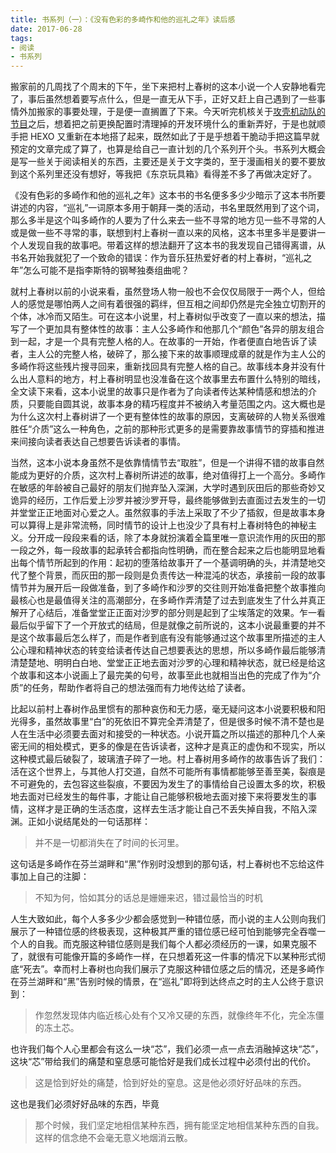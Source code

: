 ```yaml
---
title: 书系列（一）：《没有色彩的多崎作和他的巡礼之年》读后感
date: 2017-06-28
tags:
- 阅读
- 书系列
---
```

搬家前的几周找了个周末的下午，坐下来把村上春树的这本小说一个人安静地看完了，事后虽然想着要写点什么，但是一直无从下手，正好又赶上自己遇到了一些事情外加搬家的事要处理，于是便一直搁置了下来。今天听完机核关于[攻壳机动队的节目](http://www.g-cores.com/volumes/25605)之后，想着把之前更换配置时清理掉的开发环境什么的重新弄好，于是也就顺手把 HEXO 又重新在本地搭了起来，既然如此了于是乎想着干脆动手把这篇早就预定的文章完成了算了，也算是给自己一直计划的几个系列开个头。书系列大概会是写一些关于阅读相关的东西，主要还是关于文字类的，至于漫画相关的要不要放到这个系列里还没有想好，等我把《东京玩具箱》看得差不多了再做决定好了。

《没有色彩的多崎作和他的巡礼之年》这本书的书名便多多少少暗示了这本书所要讲述的内容，“巡礼”一词原本多用于朝拜一类的活动，书名里既然用到了这个词，那么多半是这个叫多崎作的人要为了什么来去一些不寻常的地方见一些不寻常的人或是做一些不寻常的事，联想到村上春树一直以来的风格，这本书里多半是要讲一个人发现自我的故事吧。带着这样的想法翻开了这本书的我发现自己错得离谱，从书名开始我就犯了一个致命的错误：作为音乐狂热爱好者的村上春树，“巡礼之年”怎么可能不是指李斯特的钢琴独奏组曲呢？

<!-- more -->

就村上春树以前的小说来看，虽然登场人物一般也不会仅仅局限于一两个人，但给人的感觉是哪怕两人之间有着很强的羁绊，但互相之间却仍然是完全独立切割开的个体，冰冷而又陌生。可在这本小说里，村上春树似乎改变了一直以来的想法，描写了一个更加具有整体性的故事：主人公多崎作和他那几个“颜色”各异的朋友组合到一起，才是一个具有完整人格的人。在故事的一开始，作者便直白地告诉了读者，主人公的完整人格，破碎了，那么接下来的故事顺理成章的就是作为主人公的多崎作将这些残片搜寻回来，重新找回具有完整人格的自己。故事线本身并没有什么出人意料的地方，村上春树明显也没准备在这个故事里去布置什么特别的暗线，全文读下来看，这本小说里的故事只是作者为了向读者传达某种情感和想法的介质，只要能自圆其说，故事本身的精巧程度并不被纳入考量范围之内。这大概也是为什么这次村上春树讲了一个更有整体性的故事的原因，支离破碎的人物关系很难胜任“介质”这么一种角色，之前的那种形式更多的是需要靠故事情节的穿插和推进来间接向读者表达自己想要告诉读者的事情。

当然，这本小说本身虽然不是依靠情情节去“取胜”，但是一个讲得不错的故事自然能成为更好的介质，这次村上春树所讲述的故事，绝对值得打上一个高分。多崎作在敏感的年龄被自己最好的朋友们抛弃坠入深渊，大学时遇到灰田后的那些奇妙又诡异的经历，工作后爱上沙罗并被沙罗开导，最终能够做到去直面过去发生的一切并堂堂正正地面对心爱之人。虽然叙事的手法上采取了不少了插叙，但是故事本身可以算得上是非常流畅，同时情节的设计上也没少了具有村上春树特色的神秘主义。分开成一段段来看的话，除了本身就扮演着全篇里唯一意识流作用的灰田的那一段之外，每一段故事的起承转合都指向性明确，而在整合起来之后也能明显地看出每个情节所起到的作用：起初的堕落给故事开了一个基调明确的头，并清楚地交代了整个背景，而灰田的那一段则是负责传达一种混沌的状态，承接前一段的故事情节并为展开后一段做准备，到了多崎作和沙罗的交往则开始准备把整个故事推向最核心也是最值得关注的高潮部分，在多崎作弄清楚了过去到底发生了什么并真正解开了心结后，准备堂堂正正面对沙罗的部分则是起到了尘埃落定的效果。乍一看最后似乎留下了一个开放式的结局，但是就像之前所说的，这本小说最重要的并不是这个故事最后怎么样了，而是作者到底有没有能够通过这个故事里所描述的主人公心理和精神状态的转变给读者传达自己想要表达的思想，所以多崎作最后能够清清楚楚地、明明白白地、堂堂正正地去面对沙罗的心理和精神状态，就已经是给这个故事和这本小说画上了最完美的句号，故事至此也就相当出色的完成了作为“介质”的任务，帮助作者将自己的想法强而有力地传达给了读者。

比起以前村上春树作品里惯有的那种哀伤和无力感，毫无疑问这本小说要积极和阳光得多，虽然故事里“白”的死依旧不算完全弄清楚了，但是很多时候不清不楚也是人在生活中必须要去面对和接受的一种状态。小说开篇之所以描述的那种几个人亲密无间的相处模式，更多的像是在告诉读者，这种才是真正的虚伪和不现实，所以这种模式最后破裂了，玻璃渣子碎了一地。村上春树用多崎作的故事告诉了我们：活在这个世界上，与其他人打交道，自然不可能所有事情都能够至善至美，裂痕是不可避免的，去包容这些裂痕，不要因为发生了的事情给自己设置太多的坎，积极地去面对已经发生的每件事，才能让自己能够积极地去面对接下来将要发生的事情，这样才是正确的生活态度，这样去生活才能让自己不丢失掉自我，不陷入深渊。正如小说结尾处的一句话那样：

> 并不是一切都消失在了时间的长河里。

这句话是多崎作在芬兰湖畔和“黑”作别时没想到的那句话，村上春树也不忘给这件事加上自己的注脚：

> 不知为何，恰如其分的话总是姗姗来迟，错过最恰当的时机

人生大致如此，每个人多多少少都会感觉到一种错位感，而小说的主人公则向我们展示了一种错位感的终极表现，这种极其严重的错位感已经可怕到能够完全吞噬一个人的自我。而克服这种错位感则是我们每个人都必须经历的一课，如果克服不了，就很有可能像开篇的多崎作一样，在只想着死这一件事的情况下以某种形式彻底“死去”。幸而村上春树也向我们展示了克服这种错位感之后的情况，还是多崎作在芬兰湖畔和“黑”告别时候的情景，在“巡礼”即将到达终点之时的主人公终于意识到：

> 作忽然发现体内临近核心处有个又冷又硬的东西，就像终年不化，完全冻僵的冻土芯。

也许我们每个人心里都会有这么一块“芯”，我们必须一点一点去消融掉这块“芯”，这块“芯”带给我们的痛楚和窒息感可能恰好是我们成长过程中必须付出的代价。

> 这是恰到好处的痛楚，恰到好处的窒息。这是他必须好好品味的东西。

这也是我们必须好好品味的东西，毕竟

> 那个时候，我们坚定地相信某种东西，拥有能坚定地相信某种东西的自我。这样的信念绝不会毫无意义地烟消云散。